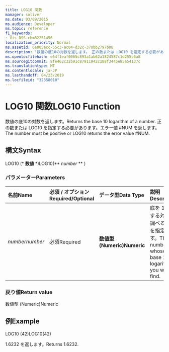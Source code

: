 ```yaml
---
title: LOG10 関数
manager: soliver
ms.date: 03/09/2015
ms.audience: Developer
ms.topic: reference
f1_keywords:
- Vis_DSS.chm82251456
localization_priority: Normal
ms.assetid: 6a005acc-55c3-ac04-d32c-370bb2797b08
description: '数値の底10の対数を返します。 正の数または LOG10 を指定する必要があります。エラー値 #NUM を返します。'
ms.openlocfilehash: e64f1eaf0065c893a1ab62a1824587c1d255c6a8
ms.sourcegitcommit: 8fe462c32b91c87911942c188f3445e85a54137c
ms.translationtype: MT
ms.contentlocale: ja-JP
ms.lasthandoff: 04/23/2019
ms.locfileid: "32358010"
---
```

# <a name="log10-function"></a><span data-ttu-id="6f4ec-104">LOG10 関数</span><span class="sxs-lookup"><span data-stu-id="6f4ec-104">LOG10 Function</span></span>

<span data-ttu-id="6f4ec-105">数値の底10の対数を返します。</span><span class="sxs-lookup"><span data-stu-id="6f4ec-105">Returns the base 10 logarithm of a number.</span></span> <span data-ttu-id="6f4ec-106">正の数または LOG10 を指定する必要があります。エラー値 #NUM を返します。</span><span class="sxs-lookup"><span data-stu-id="6f4ec-106">The number must be positive or LOG10 returns the error value #NUM.</span></span>
  
## <a name="syntax"></a><span data-ttu-id="6f4ec-107">構文</span><span class="sxs-lookup"><span data-stu-id="6f4ec-107">Syntax</span></span>

<span data-ttu-id="6f4ec-108">LOG10 (\* **数値** \*)</span><span class="sxs-lookup"><span data-stu-id="6f4ec-108">LOG10(\*\* *number* \*\* )</span></span> 
  
### <a name="parameters"></a><span data-ttu-id="6f4ec-109">パラメーター</span><span class="sxs-lookup"><span data-stu-id="6f4ec-109">Parameters</span></span>

|<span data-ttu-id="6f4ec-110">**名前**</span><span class="sxs-lookup"><span data-stu-id="6f4ec-110">**Name**</span></span>|<span data-ttu-id="6f4ec-111">**必須 / オプション**</span><span class="sxs-lookup"><span data-stu-id="6f4ec-111">**Required/Optional**</span></span>|<span data-ttu-id="6f4ec-112">**データ型**</span><span class="sxs-lookup"><span data-stu-id="6f4ec-112">**Data Type**</span></span>|<span data-ttu-id="6f4ec-113">**説明**</span><span class="sxs-lookup"><span data-stu-id="6f4ec-113">**Description**</span></span>|
|:-----|:-----|:-----|:-----|
| <span data-ttu-id="6f4ec-114">_number_</span><span class="sxs-lookup"><span data-stu-id="6f4ec-114">_number_</span></span> <br/> |<span data-ttu-id="6f4ec-115">必須</span><span class="sxs-lookup"><span data-stu-id="6f4ec-115">Required</span></span>  <br/> |<span data-ttu-id="6f4ec-116">**数値型 (Numeric)**</span><span class="sxs-lookup"><span data-stu-id="6f4ec-116">**Numeric**</span></span> <br/> | <span data-ttu-id="6f4ec-117">底を 10 とする対数を調べる数値を指定します。</span><span class="sxs-lookup"><span data-stu-id="6f4ec-117">The number whose base 10 logarithm you want to find.</span></span>  <br/> |
   
### <a name="return-value"></a><span data-ttu-id="6f4ec-118">戻り値</span><span class="sxs-lookup"><span data-stu-id="6f4ec-118">Return value</span></span>

<span data-ttu-id="6f4ec-119">数値型 (Numeric)</span><span class="sxs-lookup"><span data-stu-id="6f4ec-119">Numeric</span></span>
  
## <a name="example"></a><span data-ttu-id="6f4ec-120">例</span><span class="sxs-lookup"><span data-stu-id="6f4ec-120">Example</span></span>

<span data-ttu-id="6f4ec-121">LOG10 (42)</span><span class="sxs-lookup"><span data-stu-id="6f4ec-121">LOG10(42)</span></span> 
  
<span data-ttu-id="6f4ec-122">1.6232 を返します。</span><span class="sxs-lookup"><span data-stu-id="6f4ec-122">Returns 1.6232.</span></span> 
  

